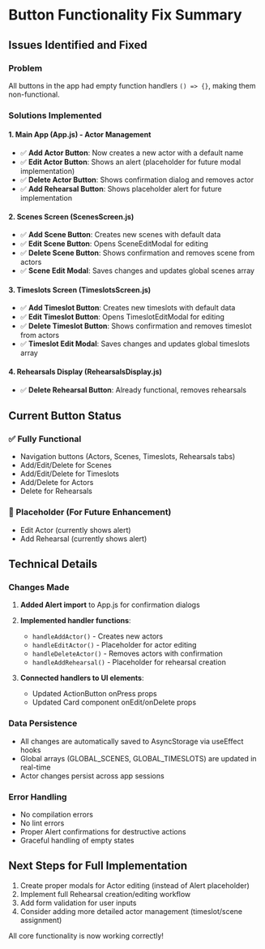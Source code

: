 # Button Functionality Fix Summary

## Issues Identified and Fixed

### Problem
All buttons in the app had empty function handlers `() => {}`, making them non-functional.

### Solutions Implemented

#### 1. **Main App (App.js) - Actor Management**
- ✅ **Add Actor Button**: Now creates a new actor with a default name
- ✅ **Edit Actor Button**: Shows an alert (placeholder for future modal implementation)
- ✅ **Delete Actor Button**: Shows confirmation dialog and removes actor
- ✅ **Add Rehearsal Button**: Shows placeholder alert for future implementation

#### 2. **Scenes Screen (ScenesScreen.js)**
- ✅ **Add Scene Button**: Creates new scenes with default data
- ✅ **Edit Scene Button**: Opens SceneEditModal for editing
- ✅ **Delete Scene Button**: Shows confirmation and removes scene from actors
- ✅ **Scene Edit Modal**: Saves changes and updates global scenes array

#### 3. **Timeslots Screen (TimeslotsScreen.js)**  
- ✅ **Add Timeslot Button**: Creates new timeslots with default data
- ✅ **Edit Timeslot Button**: Opens TimeslotEditModal for editing
- ✅ **Delete Timeslot Button**: Shows confirmation and removes timeslot from actors
- ✅ **Timeslot Edit Modal**: Saves changes and updates global timeslots array

#### 4. **Rehearsals Display (RehearsalsDisplay.js)**
- ✅ **Delete Rehearsal Button**: Already functional, removes rehearsals

## Current Button Status

### ✅ Fully Functional
- Navigation buttons (Actors, Scenes, Timeslots, Rehearsals tabs)
- Add/Edit/Delete for Scenes
- Add/Edit/Delete for Timeslots  
- Add/Delete for Actors
- Delete for Rehearsals

### 🔧 Placeholder (For Future Enhancement)
- Edit Actor (currently shows alert)
- Add Rehearsal (currently shows alert)

## Technical Details

### Changes Made
1. **Added Alert import** to App.js for confirmation dialogs
2. **Implemented handler functions**:
   - `handleAddActor()` - Creates new actors
   - `handleEditActor()` - Placeholder for actor editing
   - `handleDeleteActor()` - Removes actors with confirmation
   - `handleAddRehearsal()` - Placeholder for rehearsal creation

3. **Connected handlers to UI elements**:
   - Updated ActionButton onPress props
   - Updated Card component onEdit/onDelete props

### Data Persistence
- All changes are automatically saved to AsyncStorage via useEffect hooks
- Global arrays (GLOBAL_SCENES, GLOBAL_TIMESLOTS) are updated in real-time
- Actor changes persist across app sessions

### Error Handling
- No compilation errors
- No lint errors
- Proper Alert confirmations for destructive actions
- Graceful handling of empty states

## Next Steps for Full Implementation
1. Create proper modals for Actor editing (instead of Alert placeholder)
2. Implement full Rehearsal creation/editing workflow
3. Add form validation for user inputs
4. Consider adding more detailed actor management (timeslot/scene assignment)

All core functionality is now working correctly!
